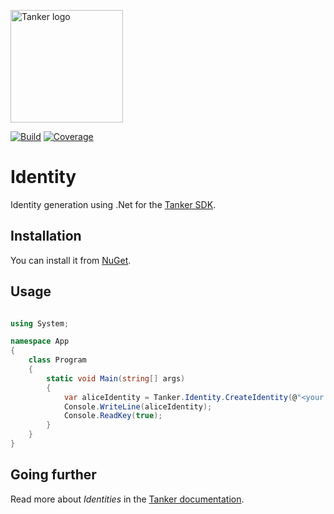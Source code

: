 <a href="#readme"><img src="https://tanker.io/images/github-logo.png" alt="Tanker logo" width="180" /></a>

[![Build](https://github.com/TankerHQ/identity-cs/workflows/Tests/badge.svg)](https://github.com/TankerHQ/identity-cs/actions)
[![Coverage](https://codecov.io/gh/TankerHQ/identity-cs/branch/master/graph/badge.svg)](https://codecov.io/gh/TankerHQ/identity-cs)

# Identity

Identity generation using .Net for the [Tanker SDK](https://docs.tanker.io/latest/).


## Installation

You can install it from [NuGet](https://www.nuget.org/packages/Tanker.Identity).

## Usage

```csharp

using System;

namespace App
{
    class Program
    {
        static void Main(string[] args)
        {
            var aliceIdentity = Tanker.Identity.CreateIdentity(@"<your app id>", @"<your app secret>", @"<some user Id>");
            Console.WriteLine(aliceIdentity);
            Console.ReadKey(true);
        }
    }
}

```


## Going further

Read more about *Identities* in the [Tanker documentation](https://docs.tanker.io/latest/api/identity/cs/).
